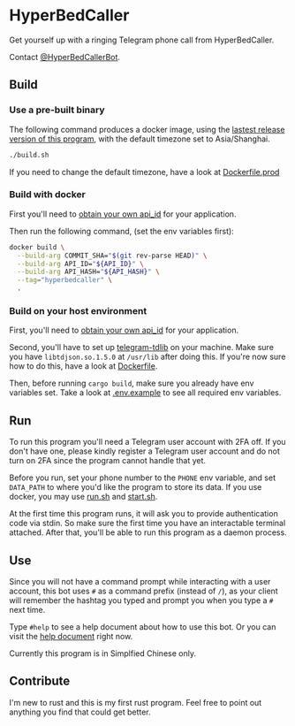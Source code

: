 # HyperBedCaller

Get yourself up with a ringing Telegram phone call from HyperBedCaller.

Contact [@HyperBedCallerBot](https://t.me/HyperBedCallerBot).

## Build

### Use a pre-built binary

The following command produces a docker image, using the [lastest release version of this program](https://github.com/rikakomoe/hyper_bed_caller/releases),
with the default timezone set to Asia/Shanghai.

```bash
./build.sh
```

If you need to change the default timezone, have a look at [Dockerfile.prod](https://github.com/rikakomoe/hyper_bed_caller/blob/master/Dockerfile.prod)

### Build with docker

First you'll need to [obtain your own api\_id](https://core.telegram.org/api/obtaining_api_id) for your application.

Then run the following command, (set the env variables first):

```bash
docker build \
  --build-arg COMMIT_SHA="$(git rev-parse HEAD)" \
  --build-arg API_ID="${API_ID}" \
  --build-arg API_HASH="${API_HASH}" \
  --tag="hyperbedcaller" \
  .
```

### Build on your host environment

First, you'll need to [obtain your own api\_id](https://core.telegram.org/api/obtaining_api_id) for your application.

Second, you'll have to set up [telegram-tdlib](https://github.com/tdlib/td) on your machine.
Make sure you have `libtdjson.so.1.5.0` at `/usr/lib` after doing this.
If you're now sure how to do this, have a look at [Dockerfile](https://github.com/rikakomoe/hyper_bed_caller/blob/master/Dockerfile).

Then, before running `cargo build`, make sure you already have env variables set.
Take a look at [.env.example](https://github.com/rikakomoe/hyper_bed_caller/blob/master/.env.example) to see all required env variables.

## Run

To run this program you'll need a Telegram user account with 2FA off.
If you don't have one, please kindly register a Telegram user account and do not turn on 2FA since the program cannot handle that yet.

Before you run, set your phone number to the `PHONE` env variable, and set `DATA_PATH` to where you'd like the program to store its data.
If you use docker, you may use [run.sh](https://github.com/rikakomoe/hyper_bed_caller/blob/master/run.sh) and [start.sh](https://github.com/rikakomoe/hyper_bed_caller/blob/master/start.sh).

At the first time this program runs, it will ask you to provide authentication code via stdin.
So make sure the first time you have an interactable terminal attached.
After that, you'll be able to run this program as a daemon process.

## Use

Since you will not have a command prompt while interacting with a user account,
this bot uses `#` as a command prefix (instead of `/`),
as your client will remember the hashtag you typed and prompt you when you type a `#` next time.

Type `#help` to see a help document about how to use this bot.
Or you can visit the [help document](https://telegra.ph/%E4%BD%BF%E7%94%A8%E5%B8%AE%E5%8A%A9-11-29) right now.

Currently this program is in Simplfied Chinese only.

## Contribute

I'm new to rust and this is my first rust program.
Feel free to point out anything you find that could get better.

